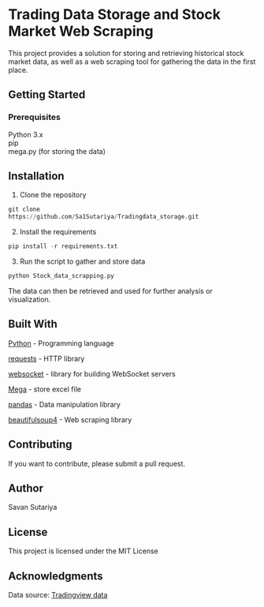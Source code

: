 # Trading Data Storage and Stock Market Web Scraping

This project provides a solution for storing and retrieving historical stock market data, as well as a web scraping tool for gathering the data in the first place.

## Getting Started

### Prerequisites

Python 3.x\
pip\
mega.py (for storing the data)

## Installation

1. Clone the repository

```python 
git clone
https://github.com/Sa1Sutariya/Tradingdata_storage.git
```

2. Install the requirements

```python 
pip install -r requirements.txt 
```

3. Run the script to gather and store data
```python
python Stock_data_scrapping.py 
```

The data can then be retrieved and used for further analysis or visualization.

## Built With

[Python](https://www.python.org/) - Programming language

[requests](https://pypi.org/project/requests/) - HTTP library

[websocket](https://pypi.org/project/websocket-client/) - library for building WebSocket servers

[Mega](https://pypi.org/project/mega.py/) - store excel file

[pandas](https://pypi.org/project/pandas/) - Data manipulation library

[beautifulsoup4](https://pypi.org/project/BeautifulSoup/) - Web scraping library

## Contributing

If you want to contribute, please submit a pull request.

## Author

Savan Sutariya

## License

This project is licensed under the MIT License

## Acknowledgments

Data source: [Tradingview data](https://in.tradingview.com/)
